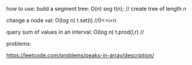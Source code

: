 

how to use:
build a segment tree: O(n)
seg t(n);  // create tree of length n

change a node val: O(log n)
t.set(i)  //0<=i<n

query sum of values in an interval: O(log n)
t.prod(l,r) //

problems:

https://leetcode.com/problems/peaks-in-array/description/

